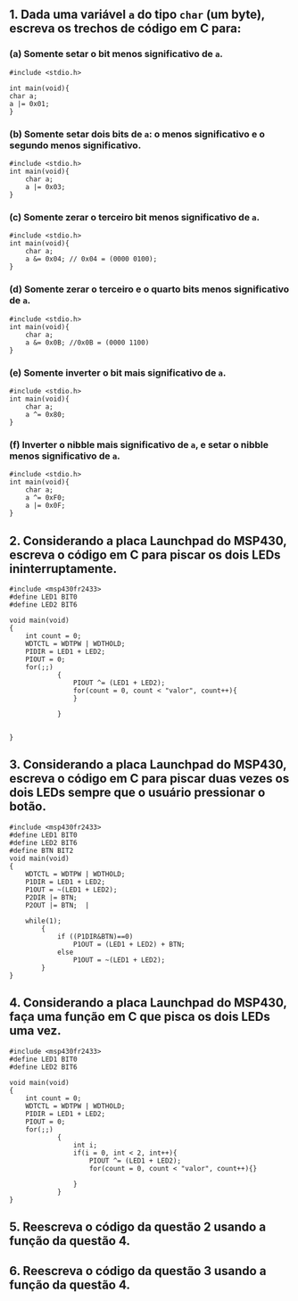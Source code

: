## 1. Dada uma variável `a` do tipo `char` (um byte), escreva os trechos de código em C para:
### (a) Somente setar o bit menos significativo de `a`.

	#include <stdio.h>

	int main(void){
	char a;
	a |= 0x01;
	}

### (b) Somente setar dois bits de `a`: o menos significativo e o segundo menos significativo.

	#include <stdio.h>
	int main(void){
		char a;
		a |= 0x03;
	}

### (c) Somente zerar o terceiro bit menos significativo de `a`.

	#include <stdio.h>
	int main(void){
		char a;
		a &= 0x04; // 0x04 = (0000 0100);
	}

### (d) Somente zerar o terceiro e o quarto bits menos significativo de `a`.

	#include <stdio.h>
	int main(void){
		char a;
		a &= 0x0B; //0x0B = (0000 1100)
	}

### (e) Somente inverter o bit mais significativo de `a`.

	#include <stdio.h>
	int main(void){
		char a;
		a ^= 0x80;
	}

### (f) Inverter o nibble mais significativo de `a`, e setar o nibble menos significativo de `a`.

	#include <stdio.h>
	int main(void){
		char a;
		a ^= 0xF0;
		a |= 0x0F;
	}

## 2. Considerando a placa Launchpad do MSP430, escreva o código em C para piscar os dois LEDs ininterruptamente.

	#include <msp430fr2433>
	#define LED1 BIT0
	#define LED2 BIT6

	void main(void)
	{
		int count = 0;
		WDTCTL = WDTPW | WDTHOLD;
		PIDIR = LED1 + LED2;
		PIOUT = 0;
		for(;;)
				{
					PIOUT ^= (LED1 + LED2);
					for(count = 0, count < "valor", count++){
					}

				}


	}



## 3. Considerando a placa Launchpad do MSP430, escreva o código em C para piscar duas vezes os dois LEDs sempre que o usuário pressionar o botão.

	#include <msp430fr2433>
	#define LED1 BIT0
	#define LED2 BIT6
	#define BTN BIT2
	void main(void)
	{
		WDTCTL = WDTPW | WDTHOLD;
		P1DIR = LED1 + LED2;
		P1OUT = ~(LED1 + LED2);
		P2DIR |= BTN;
		P2OUT |= BTN;  |  

		while(1);
			{
				if ((P1DIR&BTN)==0)
					P1OUT = (LED1 + LED2) + BTN;
				else
					P1OUT = ~(LED1 + LED2);
			}
	}

## 4. Considerando a placa Launchpad do MSP430, faça uma função em C que pisca os dois LEDs uma vez.

	#include <msp430fr2433>
	#define LED1 BIT0
	#define LED2 BIT6

	void main(void)
	{
		int count = 0;
		WDTCTL = WDTPW | WDTHOLD;
		PIDIR = LED1 + LED2;
		PIOUT = 0;
		for(;;)
				{
					int i;
					if(i = 0, int < 2, int++){
						PIOUT ^= (LED1 + LED2);
						for(count = 0, count < "valor", count++){}

					}
				}
	}


## 5. Reescreva o código da questão 2 usando a função da questão 4.

## 6. Reescreva o código da questão 3 usando a função da questão 4.
